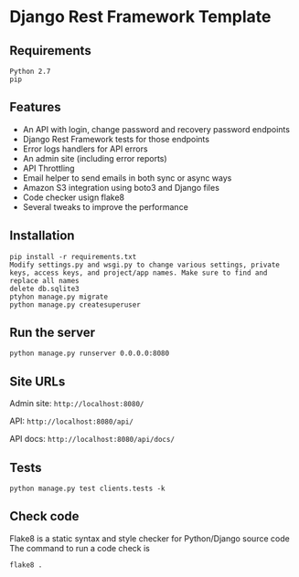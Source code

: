 # Django Rest Framework Template

## Requirements
    Python 2.7
    pip

## Features
* An API with login, change password and recovery password endpoints
* Django Rest Framework tests for those endpoints
* Error logs handlers for API errors
* An admin site (including error reports)
* API Throttling
* Email helper to send emails in both sync or async ways
* Amazon S3 integration using boto3 and Django files
* Code checker usign flake8
* Several tweaks to improve the performance
	
## Installation
    pip install -r requirements.txt
    Modify settings.py and wsgi.py to change various settings, private keys, access keys, and project/app names. Make sure to find and replace all names
    delete db.sqlite3
    ptyhon manage.py migrate
    python manage.py createsuperuser

## Run the server
    python manage.py runserver 0.0.0.0:8080

## Site URLs

Admin site: `http://localhost:8080/`

API: `http://localhost:8080/api/`

API docs: `http://localhost:8080/api/docs/`

## Tests
    python manage.py test clients.tests -k
    
## Check code
Flake8 is a static syntax and style checker for Python/Django source code
The command to run a code check is

    flake8 .